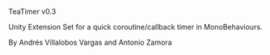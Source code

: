TeaTimer v0.3

Unity Extension Set for a quick coroutine/callback timer in MonoBehaviours.

By Andrés Villalobos Vargas and Antonio Zamora
